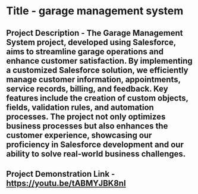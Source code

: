 # Title - garage management system

## Project Description - The Garage Management System project, developed using Salesforce, aims to streamline garage operations and enhance customer satisfaction. By implementing a customized Salesforce solution, we efficiently manage customer information, appointments, service records, billing, and feedback. Key features include the creation of custom objects, fields, validation rules, and automation processes. The project not only optimizes business processes but also enhances the customer experience, showcasing our proficiency in Salesforce development and our ability to solve real-world business challenges.

## Project Demonstration Link - https://youtu.be/tABMYJBK8nI
